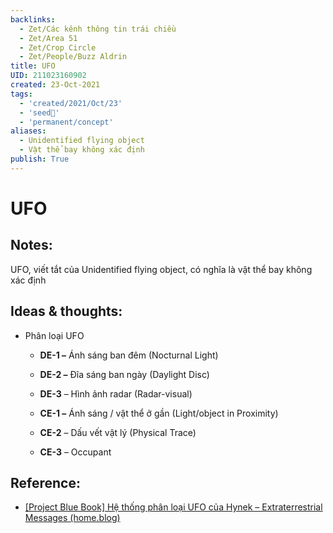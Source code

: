 ```yaml
---
backlinks:
  - Zet/Các kênh thông tin trái chiều
  - Zet/Area 51
  - Zet/Crop Circle
  - Zet/People/Buzz Aldrin
title: UFO
UID: 211023160902
created: 23-Oct-2021
tags:
  - 'created/2021/Oct/23'
  - 'seed🥜'
  - 'permanent/concept'
aliases:
  - Unidentified flying object
  - Vật thể bay không xác định
publish: True
---
```

# UFO

## Notes:
UFO, viết tắt của Unidentified flying object, có nghĩa là vật thể bay không xác định

## Ideas & thoughts:
- Phân loại UFO
	- **DE-1 –** Ánh sáng ban đêm (Nocturnal Light)

	- **DE-2 –** Đĩa sáng ban ngày (Daylight Disc)

	- **DE-3** – Hình ảnh radar (Radar-visual)

	- **CE-1 –** Ánh sáng / vật thể ở gần (Light/object in Proximity)

	- **CE-2** – Dấu vết vật lý (Physical Trace)

	- **CE-3** – Occupant

## Reference:
- [[Project Blue Book] Hệ thống phân loại UFO của Hynek – Extraterrestrial Messages (home.blog)](https://extraterrestrialbeing.home.blog/2020/09/12/project-blue-book-he-thong-phan-loai-ufo-cua-hynek/)